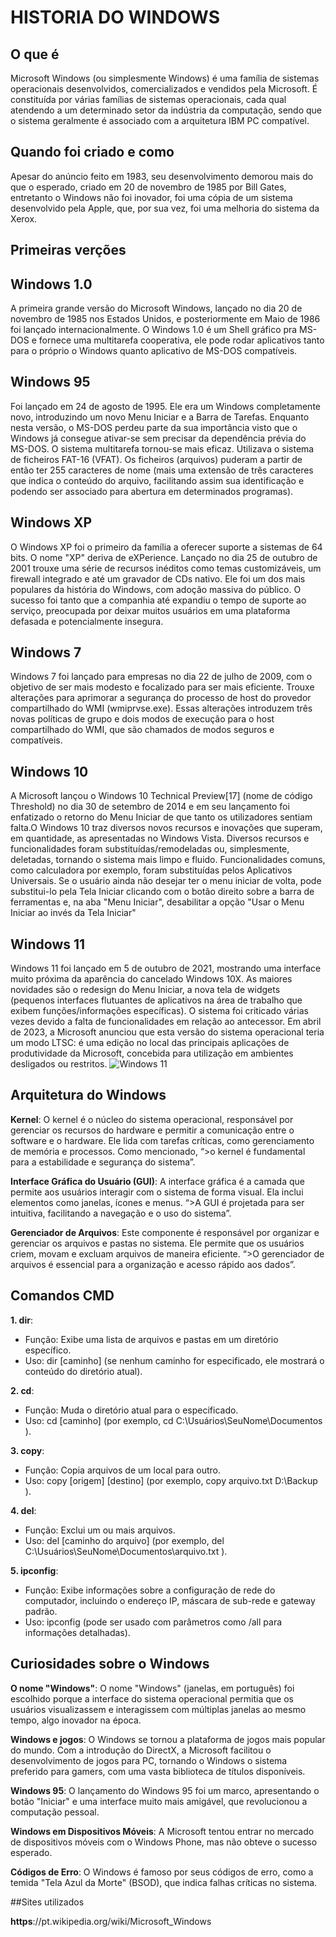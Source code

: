 # HISTORIA DO WINDOWS
## O que é 

Microsoft Windows (ou simplesmente Windows) é uma família de sistemas operacionais desenvolvidos, comercializados e vendidos pela Microsoft. É constituída por várias famílias de sistemas operacionais, cada qual atendendo a um determinado setor da indústria da computação, sendo que o sistema geralmente é associado com a arquitetura IBM PC compatível. 

## Quando foi criado e como 

Apesar do anúncio feito em 1983, seu desenvolvimento demorou mais do que o esperado, criado em 20 de novembro de 1985 por Bill Gates, entretanto o Windows não foi inovador, foi uma cópia de um sistema desenvolvido pela Apple, que, por sua vez, foi uma melhoria do sistema da Xerox. 

## Primeiras verções 

## Windows 1.0 

A primeira grande versão do Microsoft Windows, lançado no dia 20 de novembro de 1985 nos Estados Unidos, e posteriormente em Maio de 1986 foi lançado internacionalmente. O Windows 1.0 é um Shell gráfico pra MS-DOS e fornece uma multitarefa cooperativa, ele pode rodar aplicativos tanto para o próprio o Windows quanto aplicativo de MS-DOS compatíveis.
## Windows 95

 Foi lançado em 24 de agosto de 1995. Ele era um Windows completamente novo, introduzindo um novo  Menu Iniciar e a Barra de Tarefas. Enquanto nesta versão, o MS-DOS perdeu parte da sua importância visto que o Windows já consegue ativar-se sem precisar da dependência prévia do MS-DOS. O sistema multitarefa tornou-se mais eficaz. Utilizava o sistema de ficheiros FAT-16 (VFAT). Os ficheiros (arquivos) puderam a partir de então ter 255 caracteres de nome (mais uma extensão de três caracteres que indica o conteúdo do arquivo, facilitando assim sua identificação e podendo ser associado para abertura em determinados programas). 
 ## Windows XP
 
 O Windows XP foi o primeiro da família a oferecer suporte a sistemas de 64 bits. O nome "XP" deriva de eXPerience. Lançado no dia 25 de outubro de 2001 trouxe uma série de recursos inéditos como temas customizáveis, um firewall integrado e até um gravador de CDs nativo. Ele foi um dos mais populares da história do Windows, com adoção massiva do público. O sucesso foi tanto que a companhia até expandiu o tempo de suporte ao serviço, preocupada por deixar muitos usuários em uma plataforma defasada e potencialmente insegura. 
 ## Windows 7
 
 Windows 7 foi lançado para empresas no dia 22 de julho de 2009, com o objetivo de ser mais modesto e focalizado para ser mais eficiente. Trouxe alterações para aprimorar a segurança do processo de host do provedor compartilhado do WMI (wmiprvse.exe). Essas alterações introduzem três novas políticas de grupo e dois modos de execução para o host compartilhado do WMI, que são chamados de modos seguros e compatíveis.
## Windows 10

A Microsoft lançou o Windows 10 Technical Preview[17] (nome de código Threshold) no dia 30 de setembro de 2014 e em seu lançamento foi enfatizado o retorno do Menu Iniciar de que tanto os utilizadores sentiam falta.O Windows 10 traz diversos novos recursos e inovações que superam, em quantidade, as apresentadas no Windows Vista. Diversos recursos e funcionalidades foram substituídas/remodeladas ou, simplesmente, deletadas, tornando o sistema mais limpo e fluido. Funcionalidades comuns, como calculadora por exemplo, foram substituídas pelos Aplicativos Universais. Se o usuário ainda não desejar ter o menu iniciar de volta, pode substitui-lo pela Tela Iniciar clicando com o botão direito sobre a barra de ferramentas e, na aba "Menu Iniciar", desabilitar a opção "Usar o Menu Iniciar ao invés da Tela Iniciar"

## Windows 11

 Windows 11 foi lançado em 5 de outubro de 2021, mostrando uma interface muito próxima da aparência do cancelado Windows 10X. As maiores novidades são o redesign do Menu Iniciar, a nova tela de widgets (pequenos interfaces flutuantes de aplicativos na área de trabalho que exibem funções/informações específicas). O sistema foi criticado várias vezes devido a falta de funcionalidades em relação ao antecessor.
 Em abril de 2023, a Microsoft anunciou que esta versão do sistema operacional teria um modo LTSC: é uma edição no local das principais aplicações de produtividade da Microsoft, concebida para utilização em ambientes desligados ou restritos.
 ![Windows 11](https://www.maximizasoftware.com.br/wp-content/uploads/2021/07/maximiza-windows11-modo-escuro.png)
 
## Arquitetura do Windows

**Kernel**: O kernel é o núcleo do sistema operacional, responsável por gerenciar os recursos do hardware e permitir a comunicação entre o software e o hardware. Ele lida com tarefas críticas, como gerenciamento de memória e processos. Como mencionado, “>o kernel é fundamental para a estabilidade e segurança do sistema”.

 **Interface Gráfica do Usuário (GUI)**: A interface gráfica é a camada que permite aos usuários interagir com o sistema de forma visual. Ela inclui elementos como janelas, ícones e menus. “>A GUI é projetada para ser intuitiva, facilitando a navegação e o uso do sistema”.

 **Gerenciador de Arquivos**: Este componente é responsável por organizar e gerenciar os arquivos e pastas no sistema. Ele permite que os usuários criem, movam e excluam arquivos de maneira eficiente. “>O gerenciador de arquivos é essencial para a organização e acesso rápido aos dados”.

 ## Comandos CMD

**1. dir**:
- Função: Exibe uma lista de arquivos e pastas em um diretório específico.
- Uso:
dir [caminho]
(se nenhum caminho for especificado, ele mostrará o conteúdo do diretório atual).

**2. cd**:
- Função: Muda o diretório atual para o especificado.
- Uso:
cd [caminho]
(por exemplo,
cd C:\Usuários\SeuNome\Documentos
).

**3. copy**:
- Função: Copia arquivos de um local para outro.
- Uso:
copy [origem] [destino]
(por exemplo,
copy arquivo.txt D:\Backup\
).

**4. del**:
- Função: Exclui um ou mais arquivos.
- Uso:
del [caminho do arquivo]
(por exemplo,
del C:\Usuários\SeuNome\Documentos\arquivo.txt
).

**5. ipconfig**:
- Função: Exibe informações sobre a configuração de rede do computador, incluindo o endereço IP, máscara de sub-rede e gateway padrão.
- Uso:
ipconfig
(pode ser usado com parâmetros como
/all
para informações detalhadas).

## Curiosidades sobre o Windows
**O nome "Windows"**: O nome "Windows" (janelas, em português) foi escolhido porque a interface do sistema operacional permitia que os usuários visualizassem e interagissem com múltiplas janelas ao mesmo tempo, algo inovador na época.

**Windows e jogos**: O Windows se tornou a plataforma de jogos mais popular do mundo. Com a introdução do DirectX, a Microsoft facilitou o desenvolvimento de jogos para PC, tornando o Windows o sistema preferido para gamers, com uma vasta biblioteca de títulos disponíveis.

**Windows 95**: O lançamento do Windows 95 foi um marco, apresentando o botão "Iniciar" e uma interface muito mais amigável, que revolucionou a computação pessoal.

**Windows em Dispositivos Móveis**: A Microsoft tentou entrar no mercado de dispositivos móveis com o Windows Phone, mas não obteve o sucesso esperado.

**Códigos de Erro**: O Windows é famoso por seus códigos de erro, como a temida "Tela Azul da Morte" (BSOD), que indica falhas críticas no sistema.

##Sites utilizados 

**https**://pt.wikipedia.org/wiki/Microsoft_Windows

